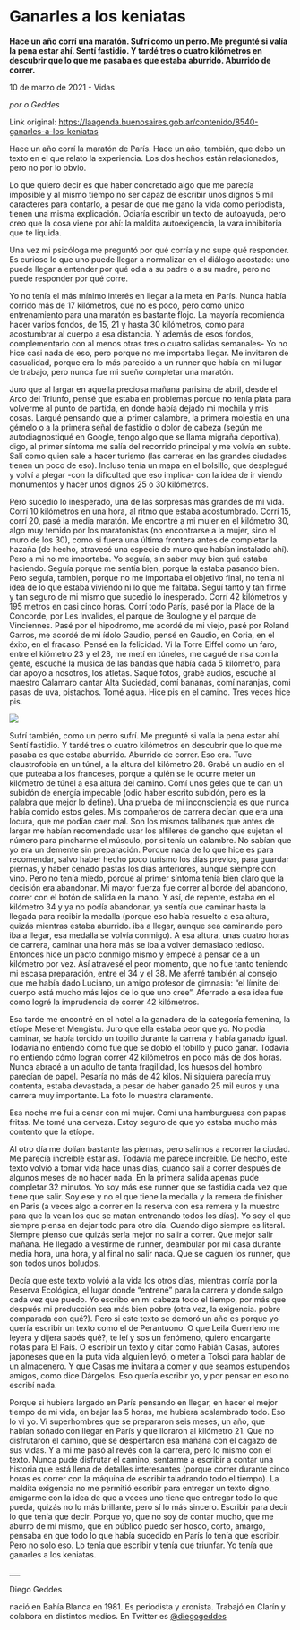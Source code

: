 # Ganarles a los keniatas

**Hace un año corrí una maratón. Sufrí como un perro. Me pregunté si valía la pena estar ahí. Sentí fastidio. Y tardé tres o cuatro kilómetros en descubrir que lo que me pasaba es que estaba aburrido. Aburrido de correr.**

10 de marzo de 2021 - Vidas

_por o Geddes_

Link original: https://laagenda.buenosaires.gob.ar/contenido/8540-ganarles-a-los-keniatas



Hace un año corrí la maratón de París. Hace un año, también, que debo un texto en el que relato la experiencia. Los dos hechos están relacionados, pero no por lo obvio.




Lo que quiero decir es que haber concretado algo que me parecía imposible y al mismo tiempo no ser capaz de escribir unos dignos 5 mil caracteres para contarlo, a pesar de que me gano la vida como periodista, tienen una misma explicación. Odiaría escribir un texto de autoayuda, pero creo que la cosa viene por ahí: la maldita autoexigencia, la vara inhibitoria que te liquida.




Una vez mi psicóloga me preguntó por qué corría y no supe qué responder. Es curioso lo que uno puede llegar a normalizar en el diálogo acostado: uno puede llegar a entender por qué odia a su padre o a su madre, pero no puede responder por qué corre.




Yo no tenía el más mínimo interés en llegar a la meta en París. Nunca había corrido más de 17 kilómetros, que no es poco, pero como único entrenamiento para una maratón es bastante flojo. La mayoría recomienda hacer varios fondos, de 15, 21 y hasta 30 kilómetros, como para acostumbrar al cuerpo a esa distancia. Y además de esos fondos, complementarlo con al menos otras tres o cuatro salidas semanales- Yo no hice casi nada de eso, pero porque no me importaba llegar. Me invitaron de casualidad, porque era lo más parecido a un runner que había en mi lugar de trabajo, pero nunca fue mi sueño completar una maratón.




Juro que al largar en aquella preciosa mañana parisina de abril, desde el Arco del Triunfo, pensé que estaba en problemas porque no tenía plata para volverme al punto de partida, en donde había dejado mi mochila y mis cosas. Largué pensando que al primer calambre, la primera molestia en una gémelo o a la primera señal de fastidio o dolor de cabeza (según me autodiagnostiqué en Google, tengo algo que se llama migraña deportiva), digo, al primer síntoma me salía del recorrido principal y me volvía en subte. Salí como quien sale a hacer turismo (las carreras en las grandes ciudades tienen un poco de eso). Incluso tenía un mapa en el bolsillo, que desplegué y volví a plegar -con la dificultad que eso implica- con la idea de ir viendo monumentos y hacer unos dignos 25 o 30 kilómetros.




Pero sucedió lo inesperado, una de las sorpresas más grandes de mi vida. Corrí 10 kilómetros en una hora, al ritmo que estaba acostumbrado. Corrí 15, corrí 20, pasé la media maratón. Me encontré a mi mujer en el kilómetro 30, algo muy temido por los maratonistas (no encontrarse a la mujer, sino el muro de los 30), como si fuera una última frontera antes de completar la hazaña (de hecho, atravesé una especie de muro que habían instalado ahí). Pero a mi no me importaba. Yo seguía, sin saber muy bien qué estaba haciendo. Seguía porque me sentía bien, porque la estaba pasando bien. Pero seguía, también, porque no me importaba el objetivo final, no tenía ni idea de lo que estaba viviendo ni lo que me faltaba. Seguí tanto y tan firme y tan seguro de mi mismo que sucedió lo inesperado. Corrí 42 kilómetros y 195 metros en casi cinco horas. Corrí todo París, pasé por la Place de la Concorde, por Les Invalides, el parque de Boulogne y el parque de Vinciennes. Pasé por el hipodromo, me acordé de mi viejo, pasé por Roland Garros, me acordé de mi ídolo Gaudio, pensé en Gaudio, en Coria, en el éxito, en el fracaso. Pensé en la felicidad. Vi la Torre Eiffel como un faro, entre el kiómetro 23 y el 28, me metí en túneles, me cagué de risa con la gente, escuché la musica de las bandas que había cada 5 kilómetro, para dar apoyo a nosotros, los atletas. Saqué fotos, grabé audios, escuché al maestro Calamaro cantar Alta Suciedad, comí bananas, comí naranjas, comi pasas de uva, pistachos. Tomé agua. Hice pis en el camino. Tres veces hice pis.




![](https://cdn.feater.me/files/images/105093/ad14795d-8bfa-4692-b485-8f790c2687ec.jpg)




Sufrí también, como un perro sufrí. Me pregunté si valía la pena estar ahí. Sentí fastidio. Y tardé tres o cuatro kilómetros en descubrir que lo que me pasaba es que estaba aburrido. Aburrido de correr. Eso era. Tuve claustrofobia en un túnel, a la altura del kilómetro 28. Grabé un audio en el que puteaba a los franceses, porque a quién se le ocurre meter un kilómetro de túnel a esa altura del camino. Comí unos geles que te dan un subidón de energía impecable (odio haber escrito subidón, pero es la palabra que mejor lo define). Una prueba de mi inconsciencia es que nunca había comido estos geles. Mis compañeros de carrera decían que era una locura, que me podían caer mal. Son los mismos talibanes que antes de largar me habían recomendado usar los alfileres de gancho que sujetan el número para pincharme el músculo, por si tenía un calambre. No sabían que yo era un demente sin preparación. Porque nada de lo que hice es para recomendar, salvo haber hecho poco turismo los días previos, para guardar piernas, y haber cenado pastas los días anteriores, aunque siempre con vino. Pero no tenía miedo, porque al primer síntoma tenía bien claro que la decisión era abandonar. Mi mayor fuerza fue correr al borde del abandono, correr con el botón de salida en la mano. Y así, de repente, estaba en el kilómetro 34 y ya no podía abandonar, ya sentía que caminar hasta la llegada para recibir la medalla (porque eso había resuelto a esa altura, quizás mientras estaba aburrido. iba a llegar, aunque sea caminando pero iba a llegar, esa medalla se volvía conmigo). A esa altura, unas cuatro horas de carrera, caminar una hora más se iba a volver demasiado tedioso. Entonces hice un pacto conmigo mismo y empecé a pensar de a un kilómetro por vez. Así atravesé el peor momento, que no fue tanto teniendo mi escasa preparación, entre el 34 y el 38. Me aferré también al consejo que me había dado Luciano, un amigo profesor de gimnasia: “el límite del cuerpo está mucho más lejos de lo que uno cree”. Aferrado a esa idea fue como logré la imprudencia de correr 42 kilómetros.




Esa tarde me encontré en el hotel a la ganadora de la categoría femenina, la etíope Meseret Mengistu. Juro que ella estaba peor que yo. No podía caminar, se había torcido un tobillo durante la carrera y había ganado igual. Todavía no entiendo cómo fue que se dobló el tobillo y pudo ganar. Todavía no entiendo cómo logran correr 42 kilómetros en poco más de dos horas. Nunca abracé a un adulto de tanta fragilidad, los huesos del hombro parecían de papel. Pesaría no más de 42 kilos. Ni siquiera parecía muy contenta, estaba devastada, a pesar de haber ganado 25 mil euros y una carrera muy importante. La foto lo muestra claramente.




Esa noche me fui a cenar con mi mujer. Comí una hamburguesa con papas fritas. Me tomé una cerveza. Estoy seguro de que yo estaba mucho más contento que la etíope.




Al otro día me dolían bastante las piernas, pero salimos a recorrer la ciudad. Me parecía increíble estar así. Todavía me parece increíble. De hecho, este texto volvió a tomar vida hace unas días, cuando salí a correr después de algunos meses de no hacer nada. En la primera salida apenas pude completar 32 minutos. Yo soy más ese runner que se fastidia cada vez que tiene que salir. Soy ese y no el que tiene la medalla y la remera de finisher en Paris (a veces algo a correr en la reserva con esa remera y la muestro para que la vean los que se matan entrenando todos los días). Yo soy el que siempre piensa en dejar todo para otro día. Cuando digo siempre es literal. Siempre pienso que quizás sería mejor no salir a correr. Que mejor salir mañana. He llegado a vestirme de runner, deambular por mi casa durante media hora, una hora, y al final no salir nada. Que se caguen los runner, que son todos unos boludos.




Decía que este texto volvió a la vida los otros días, mientras corría por la Reserva Ecológica, el lugar donde “entrené” para la carrera y donde salgo cada vez que puedo. Yo escribo en mi cabeza todo el tiempo, por más que después mi producción sea más bien pobre (otra vez, la exigencia. pobre comparada con qué?). Pero si este texto se demoró un año es porque yo quería escribir un texto como el de Perantuono. O que Leila Guerriero me leyera y dijera sabés qué?, te leí y sos un fenómeno, quiero encargarte notas para El País. O escribir un texto y citar como Fabián Casas, autores japoneses que en la puta vida alguien leyó, o meter a Tolsoi para hablar de un almacenero. Y que Casas me invitara a comer y que seamos estupendos amigos, como dice Dárgelos. Eso quería escribir yo, y por pensar en eso no escribí nada.




Porque si hubiera largado en París pensando en llegar, en hacer el mejor tiempo de mi vida, en bajar las 5 horas, me hubiera acalambrado todo. Eso lo vi yo. Vi superhombres que se prepararon seis meses, un año, que habían soñado con llegar en París y que lloraron al kilómetro 21. Que no disfrutaron el camino, que se despertaron esa mañana con el cagazo de sus vidas. Y a mi me pasó al revés con la carrera, pero lo mismo con el texto. Nunca pude disfrutar el camino, sentarme a escribir a contar una historia que está llena de detalles interesantes (porque correr durante cinco horas es correr con la máquina de escribir taladrando todo el tiempo). La maldita exigencia no me permitió escribir para entregar un texto digno, amigarme con la idea de que a veces uno tiene que entregar todo lo que pueda, quizás no lo más brillante, pero sí lo más sincero. Escribir para decir lo que tenía que decir. Porque yo, que no soy de contar mucho, que me aburro de mi mismo, que en público puedo ser hosco, corto, amargo, pensaba en que todo lo que había sucedido en París lo tenía que escribir. Pero no solo eso. Lo tenía que escribir y tenía que triunfar. Yo tenía que ganarles a los keniatas.




\_\_\_




Diego Geddes




nació en Bahía Blanca en 1981. Es periodista y cronista. Trabajó en Clarín y colabora en distintos medios. En Twitter es [@diegogeddes](https://twitter.com/diegogeddes)



